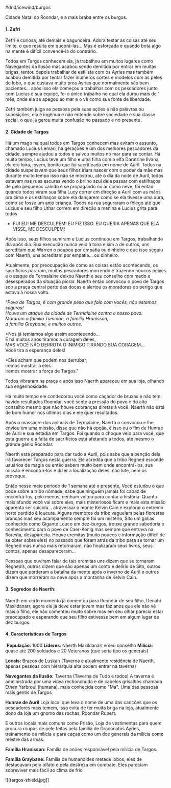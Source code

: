 #dnd/icewind/burgos 

Cidade Natal do Roondar, e a mais braba entre os burgos.
#### 1. Zefri
Zefri é curiosa, até demais e bagunceira. Adora testar as coisas até seu limite, o que resulta em quebrá-las... Mas é esforçada e quando bota algo na mente é difícil convencê-la do contrário.

Todos em Targos conhecem ela, já trabalhou em muitos lugares como Navegantes da ilusão mas acabou sendo demitida por entrar em muitas brigas, tentou depois trabalhar de estilista com os Ayries mas também acabou demitida por tentar fazer inúmeros cortes e modelos com as peles de lobo, o que custava muito pros Ayries que normalmente são bem pacientes... após isso ela começou a trabalhar com os pescadores junto com Lucius e sua
equipe, foi o único trabalho no qual ela durou mais de 1 mês, onde ela se apegou ao mar e o vê como sua fonte de liberdade.

Zefri também julga as pessoas pela suas ações e não palavras ou suposições, ela é ingênua e não entende sobre sociedade e sua classe social, o que já gerou muita confusão no passado e no presente.

#### 2. Cidade de Targos
Há um mago na qual todos em Targos conhecem mas evitam o assunto, chamado Lucius Lemari, há gerações é um dos melhores pescadores da cidade, sempre ajudou a todos e salvou muitos no mar para se contar. Há muito tempo, Lucius teve um filho e uma filha com a elfa Daratrine Ilvana, ela era loira, jovem, bonita que foi sacrificada em nome de Auril. Todos na cidade suspeitavam que seus filhos iriam nascer com o poder da mãe mas durante muito tempo isso não se mostrou, até o dia da noite de Auril, todos estavam nas ruas escuras vendo o brilho azul dela passar com estilhaços de gelo pequenos caindo e se propagando no ar como neve, foi então quando todos viram sua filha Lucy correr em direção a Auril com as mãos pra cima e os estilhaços sobre ela dançarem como se ela tivesse uma aura, como se fosse um anjo criança. Todos na rua seguraram o fôlego até que Lucius e seu filho Uthar correm em direção a menina e Lucius grita para todos

- FUI EU! ME DESCULPEM! EU FIZ ISSO. EU QUERIA APENAS QUE ELA VISSE, ME DESCULPEM!

Após isso, seus filhos sumiram e Lucius continuou em Targos, trabalhando dia após dia. Sua execução nunca veio à tona e sim a de outros, uns acreditam que Warren o poupou por empatia ou dinheiro e que isso seguiu com Naerth, uns acreditam por empatia… ou dinheiro.

Atualmente, por preocupação de como as coisas estão acontecendo, os sacrifícios pararam, muitos pescadores morrendo e trazendo poucos peixes e o ataque de Termalaine deixou Naerth e seu conselho com medo e desesperados da situação piorar. Naerth então convocou o povo de Targos sob a praça central perto das docas e alertou os moradores do perigo que estava à nossa volta.

*"Povo de Targos, é com grande peso que falo com vocês, não estamos seguros!  
Houve um ataque da cidade de Termalaine contra o nosso povo.  
Mataram a família Tumman, a família Hranisson,  
a família Graybane, e muitos outros.*

*Nós já temiamos algo assim acontecendo…  
E há muitos anos tiramos a coragem deles,  
MAS VOCÊ NÃO DERROTA O INIMIGO TIRANDO SUA CORAGEM…  
Você tira a esperança deles!

*Eles acham que podem nos derrubar,  
iremos mostrar a eles  
Iremos mostrar a força de Targos."

Todos vibraram na praça e após isso Naerth apareceu em sua loja, olhando sua engenhosidade.

Há muito tempo ele condecorou você como caçador de bruxas e não tem havido resultados Roondar, você sente a pressão do povo e do alto conselho mesmo que não houve cobranças diretas à você. Naerth não está de bom humor nos últimos dias e ele quer resultados.

Após o massacre dos animais de Termalaine, Naerth o convocou e lhe enviou em uma missão, disse que não há opção, é isso ou o fim de Hunrae de Auril e sua estadia em Targos. Foi quando o choque veio para você, que esta guerra e a falta de sacrifícios está afetando a todos, até mesmo o grande gênio Roondar.

Naerth está preparado para dar tudo a Auril, pois sabe que a benção dela irá favorecer Targos nesta guerra. Ele acredita que a tribo Reghed esconde usuários de magia ou então sabem muito bem onde encontrá-los, sua missão é encontrá-los e dizer a localização deles, não lute, nem os provoque.

Então nesse meio período de 1 semana até o presente, Você estudou o que pode sobre a tribo nômade, sabe que ninguém jamais foi capaz de encontrá-los, pelo menos, nenhum voltou para contar a história. Quanto mais afundo você vai sobre eles, mais misteriosos ficam e mais esta missão aparenta ser suicida… atravessar o monte Kelvin Cain e explorar o extremo norte perdido é loucura. Alguns membros da tribo vagueiam pelas florestas brancas mas seu acampamento sempre foi um mistério, Sito um golias conhecido como Gigante Louco em dez-burgos, trouxe grande sabedoria e conhecimento para o povo de Caer-Konig mas sempre que entrava na floresta, desaparecia. Houve eremitas (muito poucos e informação difícil de se obter sobre eles) no passado que foram atrás da tribo para se tornar um Reghed mas nunca mais retornaram, não finalizaram seus livros, seus contos, apenas desapareceram…

Pessoas que ouviram falar de tais eremitas uns dizem que se tornaram Reghed’s, outros dizem que são apenas um conto e delírio de Sito, outros dizem que perderam a batalha da mente após o inverno de Auril e outros dizem que morreram na neve após a montanha de Kelvin Cain.

#### 3. Segredos de Naerth:
Naerth em certo momento já comentou para Roondar de seu filho, Denahi Maxildanarr, agora ele já deve estar jovem mas faz anos que ele não vê mais o filho, ele não comentou muito sobre mas em seu olhar parecia estar preocupado e esperando que seu filho estivesse bem em algum lugar de dez burgos.
#### 4. Características de Targos

 **População**: 1000
**Líderes**: Naerth Maxildanarr e seu conselho
**Milícia**: quase até 200 soldados e 20 Veteranos (que seria tipo os generais)

**Locais:**
Braços de Luskan (Taverna e atualmente residência de Naerth, apenas pessoas com hierarquia alta podem entrar na taverna)

**Navegantes da Ilusão:** Taverna (Taverna de Tudo e todos)
A taverna é administrada por uma viúva rechonchuda e de cabelos grisalhos chamada Ethen Yarbroul (humana). mais conhecida como "Ma". Uma das pessoas mais gentis de Targos

**Hunrae de Auril**
Loja local que leva o nome de uma das canções que os pescadores mais temem, isso evita de ter muita briga na loja, atualmente dono da loja um gnomo das rochas, Roondar Rupert.

E outros locais mais comuns como Prisão, Loja de vestimentas para quem procura roupas de pele feitas pela família de Draconatos Ayries, treinamento da milícia e para caças como um dos generais da milícia como mestre das armas.

**Família Hranisson:** Família de anões responsável pela milícia de Targos.

**Família Graybane:** Família de humanoides metade lobos, eles de destacavam pelo olfato e pela destreza em combate. Eles pareciam sobreviver mais fácil ao clima de frio

![[targos-shield.jpg]]

